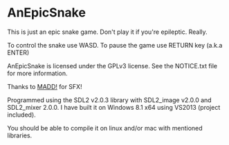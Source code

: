 AnEpicSnake
===========

This is just an epic snake game. Don't play it if you're epileptic. Really.

To control the snake use WASD.
To pause the game use RETURN key (a.k.a ENTER)

AnEpicSnake is licensed under the GPLv3 license.
See the NOTICE.txt file for more information.

Thanks to [MADD!](https://twitter.com/MADDNPI) for SFX!

Programmed using the SDL2 v2.0.3 library with SDL2_image v2.0.0 and SDL2_mixer 2.0.0. 
I have built it on Windows 8.1 x64 using VS2013 (project included).

You should be able to compile it on linux and/or mac with mentioned libraries.
